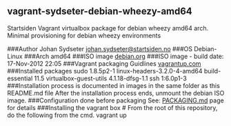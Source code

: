 ## vagrant-sydseter-debian-wheezy-amd64

Startsiden Vagrant virtualbox package for debian wheezy amd64 arch.
Minimal provisioning for debian wheezy environments

###Author
Johan Sydseter <johan.sydseter@startsiden.no>
###OS
Debian-Linux
###Arch
amd64
###ISO image
[debian.org](http://cdimage.debian.org/cdimage/wheezy_di_beta4/amd64/iso-cd/debian-wheezy-DI-b4-amd64-CD-1.iso "Debian-Wheezy amd64 ISO image")
###ISO image - build date:
17-Nov-2012 22:05
###Vagrant packaging Guidlines
[vagrantup.com](http://vagrantup.com/v1/docs/base_boxes.html "Vagrant packaging guidelines")
###Installed packages
sudo 1.8.5p2-1
linux-headers-3.2.0-4-amd64
build-essential 11.5
virtualbox-guest-utils 4.1.18-dfsg-1.1
ssh 1:6.0p1-3
###Installation process
is documented in images in the same folder as this README.md file
After the installation process ends, unmount the debian ISO image.
###Configuration done before packaging
See: [PACKAGING.md](PACKAGING.md) page for details 
###Installing the vagrant box
    # From the root of this repository, do the following from the cmd.
    vagrant up
